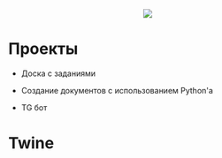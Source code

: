 <div id="header" align="center">
  <img src="https://github.com/public/moarcats/blob/master/cats/92.gif"/>
</div>

<h1 tabindex="-1" class="heading-element" dir="auto">Проекты</h1>
<ul dir="auto">
<li>
<p dir="auto">Доска с заданиями</p>
</li>
<li>
<p dir="auto">Создание документов с использованием Python'а</p>
</li>
<li>
<p dir="auto">TG бот</p>
</li>
</ul>
<h1 tabindex="-1" class="heading-element" dir="auto">Twine</h1>
